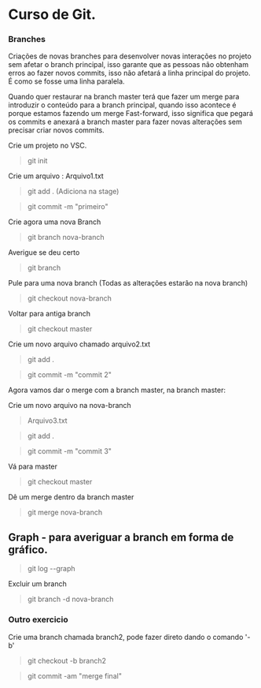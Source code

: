 
# Curso de Git. 

### Branches

Criações de novas branches para desenvolver novas interações no projeto sem afetar o branch principal, isso garante que as pessoas não obtenham erros ao fazer novos commits, isso não afetará a linha principal do projeto. É como se fosse uma linha paralela.

Quando quer restaurar na branch master terá que fazer um merge para introduzir o conteúdo para a branch principal, quando isso acontece é porque estamos fazendo um merge Fast-forward, isso significa que pegará os commits e anexará a branch master para fazer novas alterações sem precisar criar novos commits.

Crie um projeto no VSC.

> git init

Crie um arquivo : Arquivo1.txt

> git add . (Adiciona na stage)

> git commit -m "primeiro"

Crie agora uma nova Branch

>  git branch nova-branch

Averigue se deu certo

> git branch

Pule para uma nova branch (Todas as alterações estarão na nova branch)

> git checkout nova-branch

Voltar para antiga branch

> git checkout master

Crie um novo arquivo chamado arquivo2.txt

> git add .

> git commit -m "commit 2"  

Agora vamos dar o merge com a branch master, na branch master:

Crie um novo arquivo na nova-branch

> Arquivo3.txt

> git add .

> git commit -m "commit 3"  

Vá para master

> git checkout master

Dê um merge dentro da branch master

> git merge nova-branch


## Graph - para averiguar a branch em forma de gráfico.

> git log --graph

Excluir um branch

> git branch -d nova-branch

### Outro exercicio

Crie uma branch chamada branch2, pode fazer direto dando o comando '-b'

> git checkout -b branch2

> git commit -am "merge final"




























